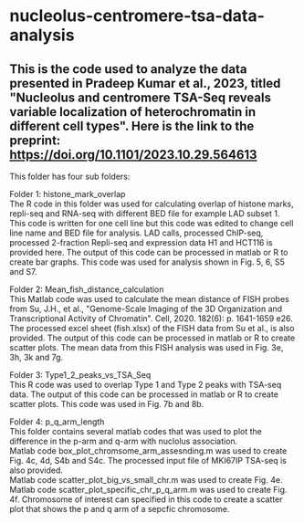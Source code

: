 # nucleolus-centromere-tsa-data-analysis

## This is the code used to analyze the data presented in Pradeep Kumar et al., 2023, titled "Nucleolus and centromere TSA-Seq reveals variable localization of heterochromatin in different cell types". Here is the link to the preprint: https://doi.org/10.1101/2023.10.29.564613

This folder has four sub folders:

Folder 1: histone_mark_overlap <br />
The R code in this folder was used for calculating overlap of histone marks, repli-seq and RNA-seq with different BED file for example LAD subset 1. This code is written for one cell line but this code was edited to change cell line name and BED file for analysis. LAD calls, processed ChIP-seq, processed 2-fraction Repli-seq and expression data H1 and HCT116 is provided here. The output of this code can be processed in matlab or R to create bar graphs. This code was used for analysis shown in Fig. 5, 6, S5 and S7.  

Folder 2: Mean_fish_distance_calculation <br />
This Matlab code was used to calculate the mean distance of FISH probes from Su, J.H., et al., "Genome-Scale Imaging of the 3D Organization and Transcriptional Activity of Chromatin". Cell, 2020. 182(6): p. 1641-1659 e26.
The processed excel sheet (fish.xlsx) of the FISH data from Su et al., is also provided. The output of this code can be processed in matlab or R to create scatter plots. The mean data from this FISH analysis was used in Fig. 3e, 3h, 3k and 7g.  

Folder 3: Type1_2_peaks_vs_TSA_Seq <br />
This R code was used to overlap Type 1 and Type 2 peaks with TSA-seq data. The output of this code can be processed in matlab or R to create scatter plots. This code was used in Fig. 7b and 8b.

Folder 4: p_q_arm_length <br />
This folder contains several matlab codes that was used to plot the difference in the p-arm and q-arm with nuclolus association. <br />
Matlab code box_plot_chromsome_arm_assesnding.m was used to create Fig. 4c, 4d, S4b and S4c. The processed input file of MKI67IP TSA-seq is also provided. <br />
Matlab code scatter_plot_big_vs_small_chr.m was used to create Fig. 4e. <br />
Matlab code scatter_plot_specific_chr_p_q_arm.m was used to create Fig. 4f. Chromosome of interest can specified in this code to create a scatter plot that shows the p and q arm of a sepcfic chromosome. <br />

